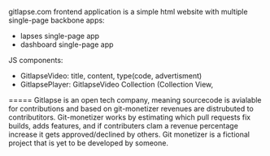 gitlapse.com frontend application is a simple html website with multiple single-page backbone apps:

- lapses single-page app
- dashboard single-page app


JS components:

- GitlapseVideo: title, content, type(code, advertisment)
- GitlapsePlayer: GitlapseVideo Collection (Collection View,
 

===== Gitlapse is an open tech company, meaning sourcecode is avialable for contributions and based on git-monetizer revenues are distrubuted to contributitors.
Git-monetizer works by estimating which pull requests fix builds, adds features, and if contributers clam a revenue percentage increase it gets approved/declined by others. Git monetizer is a fictional project that is yet to be developed by someone.
